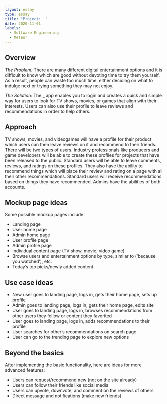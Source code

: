 ```yaml
---
layout: essay
type: essay
title: "Project: _"
date: 2020-11-01
labels:
  - Software Engineering
  - Meteor
---
```


## Overview
<em>The Problem:</em> There are many different digital entertainment options and it is difficult to know which are good without devoting time to try them yourself.  As a result, people can waste too much time, either deciding on what to indulge next or trying something they may not enjoy.

<em>The Solution:</em> The _ app enables you to login and creates a quick and simple way for users to look for TV shows, movies, or games that align with their interests. Users can also use their profile to leave reviews and recommendations in order to help others.

## Approach
TV shows, movies, and videogames will have a profile for their product which users can then leave reviews on it and recommend to their friends. There will be two types of users. Industry professionals like producers and game developers will be able to create these profiles for projects that have been released to the public. Standard users will be able to leave comments, reviews, and ratings on these profiles. They also have the ability to recommend things which will place their review and rating on a page with all their other recommendations. Standard users will receive recommendations based on things they have recommended.  Admins have the abilities of both accounts. 

## Mockup page ideas
Some possible mockup pages include:
* Landing page
* User home page
* Admin home page
* User profile page
* Admin profile page
* Individual content page (TV show, movie, video game)
* Browse users and entertainment options by type, similar to (‘because you watched’), etc.
* Today’s top picks/newly added content

## Use case ideas
* New user goes to landing page, logs in, gets their home page, sets up profile
* Admin goes to landing page, logs in, gets their home page, edits site
* User goes to landing page, logs in, browses recommendations from other users they follow or content they favorited
* User goes to landing page, logs in, adds recommendations to their profile
* User searches for other’s recommendations on search page
* User can go to the trending page to explore new options

## Beyond the basics
After implementing the basic functionality, here are ideas for more advanced features:
* Users can request/recommend new (not on the site already)
* Users can follow their friends like social media
* Users can upvote, downvote, and comment on the reviews of others
* Direct message and notifications (make new friends)
